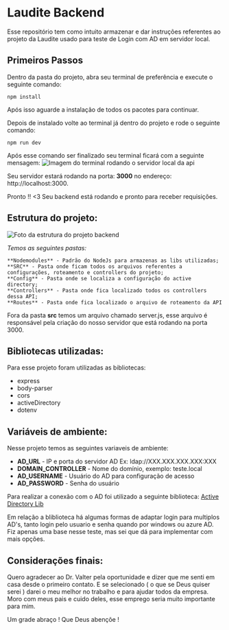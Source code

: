 # Laudite Backend

Esse repositório tem como intuito armazenar e dar instruções referentes ao projeto da Laudite usado para teste de Login com AD em servidor local.

## Primeiros Passos
Dentro da pasta do projeto, abra seu terminal de preferência e execute o seguinte comando:

    npm install
  Após isso aguarde a instalação de todos os pacotes para continuar.
  
Depois de instalado volte ao terminal já dentro do projeto e rode o seguinte comando:

    npm run dev
   Após esse comando ser finalizado seu terminal ficará com a seguinte mensagem:
![Imagem do terminal rodando o servidor local da api](https://i.ibb.co/HxSKQ8X/terminal.png)

Seu servidor estará rodando na porta: **3000** no endereço: http://localhost:3000.

Pronto !! <3 Seu backend está rodando e pronto para receber requisições.

## Estrutura do projeto:

![Foto da estrutura do projeto backend](https://i.ibb.co/dDCNsFF/projeto-estrutura.png)

*Temos as seguintes pastas:*


	**Nodemodules** - Padrão do NodeJs para armazenas as libs utilizadas;
	**SRC** - Pasta onde ficam todos os arquivos referentes a configurações, roteamento e controllers do projeto;
	**Config** - Pasta onde se localiza a configuração do active directory;
	**Controllers** - Pasta onde fica localizado todos os controllers dessa API;
	**Routes** - Pasta onde fica localizado o arquivo de roteamento da API

Fora da pasta **src** temos um arquivo chamado server.js, esse arquivo é responsável pela criação do nosso servidor que está rodando na porta 3000.

## Bibliotecas utilizadas:

Para esse projeto foram utilizadas as bibliotecas:
	

 - express
 - body-parser
 - cors
 - activeDirectory
 - dotenv
## Variáveis de ambiente:
Nesse projeto temos as seguintes variaveis de ambiente:
	
 - **AD_URL** - IP e porta do servidor AD Ex: ldap://XXX.XXX.XXX.XXX:XXX
 - **DOMAIN_CONTROLLER** - Nome do domínio, exemplo: teste.local
 - **AD_USERNAME** - Usuário do AD para configuração de acesso
 - **AD_PASSWORD** - Senha do usuário
	
Para realizar a conexão com o AD foi utilizado a seguinte biblioteca: [Active Directory Lib](https://www.npmjs.com/package/activedirectory)

Em relação a bliblioteca há algumas formas de adaptar login para multiplos AD's, tanto login pelo usuario e senha quando por windows ou azure AD. Fiz apenas uma base nesse teste, mas sei que dá para implementar com mais opções.

## Considerações finais:

Quero agradecer ao Dr. Valter pela oportunidade e dizer que me senti em casa desde o primeiro contato.
E se selecionado ( o que se Deus quiser serei ) darei o meu melhor no trabalho e para ajudar todos da empresa.
Moro com meus pais e cuido deles, esse emprego seria muito importante para mim.

Um grade abraço ! Que Deus abençõe ! 
